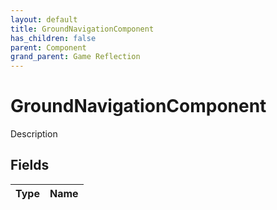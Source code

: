 ```yaml
---
layout: default
title: GroundNavigationComponent
has_children: false
parent: Component
grand_parent: Game Reflection
---
```

# GroundNavigationComponent
Description 

## Fields
| Type | Name |
|:-------------|:--------------|
